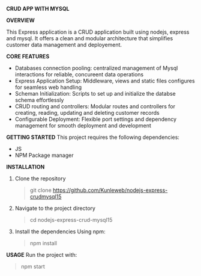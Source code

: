 **CRUD APP WITH MYSQL**



**OVERVIEW**


This Express application is a CRUD application built using nodejs, express and mysql. It offers a clean and modular architecture that simplifies
customer data management and deployement.


**CORE FEATURES**
- Databases connection pooling: centralized management of Mysql interactions for reliable, concureent data operations
- Express Application Setup: Middleware, views and static files configures for seamless web handling
- Scheman Initialization: Scripts to set up and initialize the databse schema effortlessly
- CRUD routing and controllers: Modular routes and controllers for creating, reading, updating and deleting customer records
- Configurable Deployment: Flexible port settings and dependency management for smooth deployment and development

**GETTING STARTED**
This project requires the following dependencies:
- JS
- NPM Package manager

**INSTALLATION**
1) Clone the repository
   >git clone https://github.com/Kunleweb/nodejs-express-crudmysql15
2) Navigate to the project directory
   > cd nodejs-express-crud-mysql15
3) Install the dependencies
Using npm:
   > npm install

**USAGE**
Run the project with:
  > npm start

   
